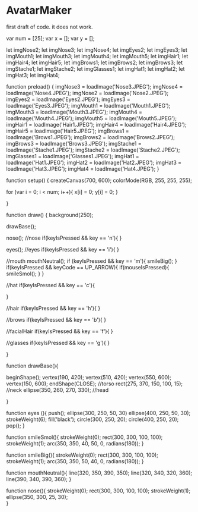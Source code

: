# AvatarMaker
first draft of code. it does not work.


var num = [25];
var x = [];
var y = [];

let imgNose2;
let imgNose3;
let imgNose4;
let imgEyes2;
let imgEyes3;
let imgMouth1;
let imgMouth3;
let imgMouth4;
let imgMouth5;
let imgHair1;
let imgHair4;
let imgHair5;
let imgBrows1;
let imgBrows2;
let imgBrows3;
let imgStache1;
let imgStache2;
let imgGlasses1;
let imgHat1;
let imgHat2;
let imgHat3;
let imgHat4;

function preload() {
  imgNose3 = loadImage('Nose3.JPEG');
  imgNose4 = loadImage('Nose4.JPEG');
  imgNose2 = loadImage('Nose2.JPEG');
  imgEyes2 = loadImage('Eyes2.JPEG');
  imgEyes3 = loadImage('Eyes3.JPEG');
  imgMouth1 = loadImage('Mouth1.JPEG');
  imgMouth3 = loadImage('Mouth3.JPEG');
  imgMouth4 = loadImage('Mouth4.JPEG');
  imgMouth5 = loadImage('Mouth5.JPEG');
  imgHair1 = loadImage('Hair1.JPEG');
  imgHair4 = loadImage('Hair4.JPEG');
  imgHair5 = loadImage('Hair5.JPEG');
  imgBrows1 = loadImage('Brows1.JPEG');
  imgBrows2 = loadImage('Brows2.JPEG');
  imgBrows3 = loadImage('Brows3.JPEG');
  imgStache1 = loadImage('Stache1.JPEG');
  imgStache2 = loadImage('Stache2.JPEG');
  imgGlasses1 = loadImage('Glasses1.JPEG');
  imgHat1 = loadImage('Hat1.JPEG');
  imgHat2 = loadImage('Hat2.JPEG');
  imgHat3 = loadImage('Hat3.JPEG');
  imgHat4 = loadImage('Hat4.JPEG');
}

function setup() {
  createCanvas(700, 600);
  colorMode(RGB, 255, 255, 255);
  
  for (var i = 0; i < num; i++){
    x[i] = 0;
    y[i] = 0;
  }
  
}


function draw() {
  background(250); 

  drawBase();

   nose(); //nose
  if(keyIsPressed && key == 'n'){
  }
  
  eyes(); //eyes
  if(keyIsPressed && key == 'i'){
  }
  
  //mouth
  mouthNeutral();
  if (keyIsPressed && key == 'm'){
    smileBig();
  } 
  if(keyIsPressed && keyCode == UP_ARROW){
    if(mouseIsPressed){
     smileSmol(); 
    }
 }
    
  //hat
  if(keyIsPressed && key == 'c'){
    
  }
  
  //hair
  if(keyIsPressed && key == 'h'){
  }
  
  //brows
  if(keyIsPressed && key == 'b'){
  }

  //facialHair
  if(keyIsPressed && key == 'f'){
  }
    
  //glasses
  if(keyIsPressed && key == 'g'){
  }

  
}

function drawBase(){

  beginShape();
  vertex(190, 420);
  vertex(510, 420);
  vertex(550, 600);
  vertex(150, 600);
  endShape(CLOSE); //torso
  rect(275, 370, 150, 100, 15); //neck
  ellipse(350, 260, 270, 330); //head
  
}

function eyes (){
  push();
  ellipse(300, 250, 50, 30)
  ellipse(400, 250, 50, 30);
  strokeWeight(6);
  fill('black');
  circle(300, 250, 20);
  circle(400, 250, 20);
  pop();
}

function smileSmol(){
  strokeWeight(0);
  rect(300, 300, 100, 100);
  strokeWeight(1);
  arc(350, 350, 40, 50, 0, radians(180));
}

function smileBig(){
  strokeWeight(0);
  rect(300, 300, 100, 100);
  strokeWeight(1);
  arc(350, 350, 50, 40, 0, radians(180));
}

function mouthNeutral(){
  line(320, 350, 390, 350);
  line(320, 340, 320, 360);
  line(390, 340, 390, 360);
}

function nose(){
  strokeWeight(0);
  rect(300, 300, 100, 100);
  strokeWeight(1);
  ellipse(350, 300, 25, 30);  
}
